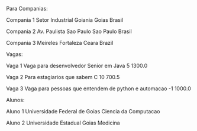 Para Companias:

Compania 1
Setor Industrial
Goiania
Goias
Brasil

Compania 2
Av. Paulista
Sao Paulo
Sao Paulo
Brasil

Compania 3
Meireles
Fortaleza
Ceara
Brazil



Vagas:

Vaga 1
Vaga para desenvolvedor Senior em Java
5
1300.0

Vaga 2
Para estagiarios que sabem C
10
700.5

Vaga 3
Vaga para pessoas que entendem de python e automacao
-1
1000.0


Alunos:

Aluno 1
Universidade Federal de Goias
Ciencia da Computacao

Aluno 2
Universidade Estadual Goias
Medicina

